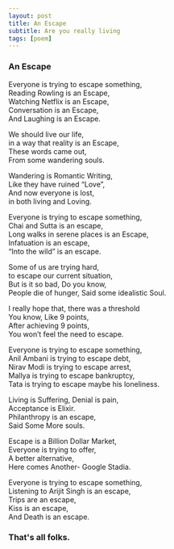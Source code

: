 ```yaml
---
layout: post
title: An Escape
subtitle: Are you really living
tags: [poem]
---
```



### An Escape

Everyone is trying to escape something,  
Reading Rowling is an Escape,  
Watching Netflix is an Escape,  
Conversation is an Escape,  
And Laughing is an Escape.  
  
We should live our life,  
in a way that reality is an Escape,  
These words came out,  
From some wandering souls.  

Wandering is Romantic Writing,  
Like they have ruined “Love”,  
And now everyone is lost,  
in both living and Loving.  

Everyone is trying to escape something,  
Chai and Sutta is an escape,  
Long walks in serene places is an Escape,  
Infatuation is an escape,  
“Into the wild” is an escape.  

Some of us are trying hard,  
to escape our current situation,  
But is it so bad, Do you know,  
People die of hunger, Said some idealistic Soul.  

I really hope that, there was a threshold  
You know, Like 9 points,  
After achieving 9 points,  
You won’t feel the need to escape.  

Everyone is trying to escape something,  
Anil Ambani is trying to escape debt,  
Nirav Modi is trying to escape arrest,  
Mallya is trying to escape bankruptcy,  
Tata is trying to escape maybe his loneliness.  

Living is Suffering, Denial is pain,  
Acceptance is Elixir.  
Philanthropy is an escape,  
Said Some More souls.  

Escape is a Billion Dollar Market,  
Everyone is trying to offer,  
A better alternative,  
Here comes Another- Google Stadia.  

Everyone is trying to escape something,  
Listening to Arijit Singh is an escape,  
Trips are an escape,  
Kiss is an escape,  
And Death is an escape.  
  
### That's all folks.